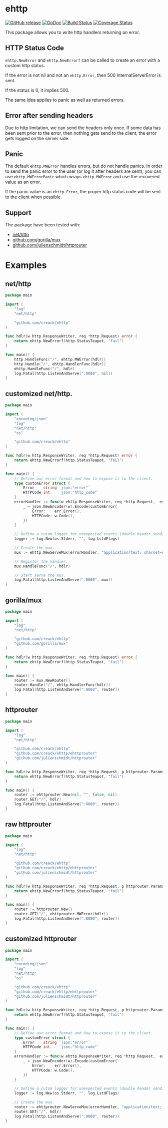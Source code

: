 # ehttp

[![GitHub release](https://img.shields.io/github/release/creack/ehttp.svg?maxAge=2592000)]() [![GoDoc](https://godoc.org/github.com/creack/ehttp?status.svg)](https://godoc.org/github.com/creack/ehttp) [![Build Status](https://travis-ci.org/creack/ehttp.svg?branch=master)](https://travis-ci.org/creack/ehttp) [![Coverage Status](https://coveralls.io/repos/creack/ehttp/badge.svg?branch=master&service=github)](https://coveralls.io/github/creack/ehttp?branch=master)

This package allows you to write http handlers returning an error.

## HTTP Status Code

`ehttp.NewError` and `ehttp.NewErrorf` can be called to create an error with a custom http status.

If the error is not nil and not an `ehttp.Error`, then 500 InternalServerError is sent.

If the status is 0, it implies 500.

The same idea applies to panic as well as returned errors.

## Error after sending headers

Due to http limitation, we can send the headers only once. If some data has been sent prior to
the error, then nothing gets send to the client, the error gets logged on the server side.

## Panic

The default `ehttp.MWError` handles errors, but do not handle panics.
In order to send the panic error to the user (or log it after headers are sent), you can use `ehttp.MWErrorPanic`
which wraps `ehttp.MWError` and use the recovered value as an error.

If the panic value is an `ehttp.Error`, the proper http status code will be sent to the client when possible.

## Support

The package have been tested with:

- [net/http](http://godoc.org/net/http)
- [github.com/gorilla/mux](http://www.gorillatoolkit.org/pkg/mux)
- [github.com/julienschmidt/httprouter](http://godoc.org/github.com/julienschmidt/httprouter)

# Examples

## net/http

```go
package main

import (
	"log"
	"net/http"

	"github.com/creack/ehttp"
)

func hdlr(w http.ResponseWriter, req *http.Request) error {
	return ehttp.NewErrorf(http.StatusTeapot, "fail")
}

func main() {
	http.HandleFunc("/", ehttp.MWError(hdlr))
	http.Handle("/", ehttp.HandlerFunc(hdlr))
	ehttp.HandleFunc("/", hdlr)
	log.Fatal(http.ListenAndServe(":8080", nil))
}
```

## customized net/http.

```go
package main

import (
	"encoding/json"
	"log"
	"net/http"
	"os"

	"github.com/creack/ehttp"
)

func hdlr(w http.ResponseWriter, req *http.Request) error {
	return ehttp.NewErrorf(http.StatusTeapot, "fail")
}

func main() {
	// Define our error format and how to expose it to the client.
	type customError struct {
		Error    string `json:"error"`
		HTTPCode int    `json:"http_code"`
	}
	errorHandler := func(w ehttp.ResponseWriter, req *http.Request,  err error) {
		_ = json.NewEncoder(w).Encode(customError{
			Error:    err.Error(),
			HTTPCode: w.Code(),
		})
	}

	// Define a cutom logger for unexpected events (double header send).
	logger := log.New(os.Stderr, "", log.LstdFlags)

	// Create the mux.
	mux := ehttp.NewServeMux(errorHandler, "application/text; charset=utf-8", false, logger)

	// Register the handler.
	mux.HandleFunc("/", hdlr)

	// Start serve the mux.
	log.Fatal(http.ListenAndServe(":8080", mux))
}
```

## gorilla/mux

```go
package main

import (
	"log"
	"net/http"

	"github.com/creack/ehttp"
	"github.com/gorilla/mux"
)

func hdlr(w http.ResponseWriter, req *http.Request) error {
	return ehttp.NewErrorf(http.StatusTeapot, "fail")
}

func main() {
	router := mux.NewRouter()
	router.Handle("/", ehttp.HandlerFunc(hdlr))
	log.Fatal(http.ListenAndServe(":8080", router))
}
```

## httprouter

```go
package main

import (
	"log"
	"net/http"

	"github.com/creack/ehttp"
	"github.com/creack/ehttp/ehttprouter"
	"github.com/julienschmidt/httprouter"
)

func hdlr(w http.ResponseWriter, req *http.Request, p httprouter.Params) error {
	return ehttp.NewErrorf(http.StatusTeapot, "fail")
}

func main() {
	router := ehttprouter.New(nil, "", false, nil)
	router.GET("/", hdlr)
	log.Fatal(http.ListenAndServe(":8080", router))
}
```

## raw httprouter

```go
package main

import (
	"log"
	"net/http"

	"github.com/creack/ehttp"
	"github.com/creack/ehttp/ehttprouter"
	"github.com/julienschmidt/httprouter"
)

func hdlr(w http.ResponseWriter, req *http.Request, p httprouter.Params) error {
	return ehttp.NewErrorf(http.StatusTeapot, "fail")
}

func main() {
	router := httprouter.New()
	router.GET("/", ehttprouter.MWError(hdlr))
	log.Fatal(http.ListenAndServe(":8080", router))
}
```

## customized httprouter

```go
package main

import (
	"encoding/json"
	"log"
	"net/http"
	"os"

	"github.com/creack/ehttp"
	"github.com/creack/ehttp/ehttprouter"
	"github.com/julienschmidt/httprouter"
)

func hdlr(w http.ResponseWriter, req *http.Request, p httprouter.Params) error {
	return ehttp.NewErrorf(http.StatusTeapot, "fail")
}

func main() {
	// Define our error format and how to expose it to the client.
	type customError struct {
		Error    string `json:"error"`
		HTTPCode int    `json:"http_code"`
	}
	errorHandler := func(w ehttp.ResponseWriter, req *http.Request,  err error) {
		_ = json.NewEncoder(w).Encode(customError{
			Error:    err.Error(),
			HTTPCode: w.Code(),
		})
	}

	// Define a cutom logger for unexpected events (double header send).
	logger := log.New(os.Stderr, "", log.LstdFlags)

	// Create the mux.
	router := ehttprouter.NewServeMux(errorHandler, "application/text; charset=utf-8", true, logger)
	router.GET("/", hdlr)
	log.Fatal(http.ListenAndServe(":8080", router))
}
```
